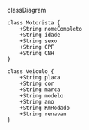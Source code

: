 classDiagram

    class Motorista {
        +String nomeCompleto
        +String idade
        +String sexo
        +String CPF
        +String CNH
    }

    class Veiculo {
        +String placa
        +String cor
        +String marca
        +String modelo
        +String ano
        +String KmRodado
        +String renavan
    }